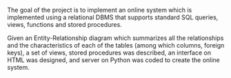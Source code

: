 The goal of the project is to implement an online system which is implemented using a relational DBMS that supports standard SQL queries, views, functions and stored procedures.

Given an Entity-Relationship diagram which summarizes all the relationships and the characteristics of each of the tables (among which columns, foreign keys), a set of views, stored procedures was described, an interface on HTML was designed, and server on Python was coded to create the online system.

